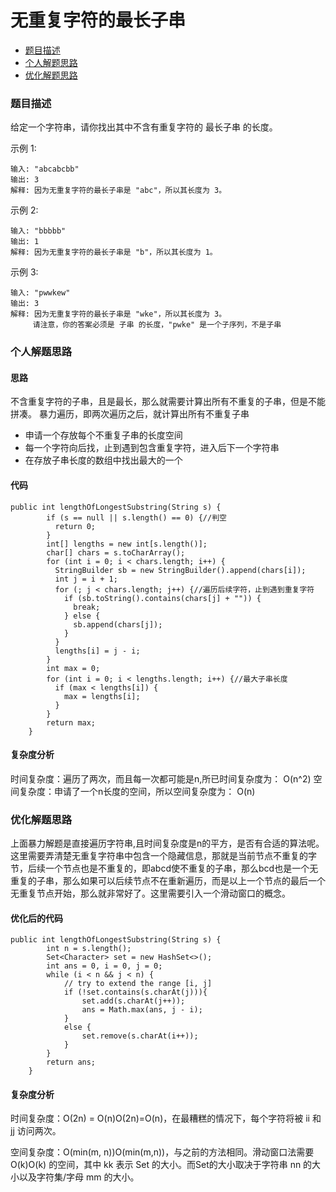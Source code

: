 # 无重复字符的最长子串

* [题目描述](#1)
* [个人解题思路](#2)
* [优化解题思路](#3)

### <a id="1">题目描述</a>
给定一个字符串，请你找出其中不含有重复字符的 最长子串 的长度。

示例 1:
```
输入: "abcabcbb"
输出: 3 
解释: 因为无重复字符的最长子串是 "abc"，所以其长度为 3。
```
示例 2:
```
输入: "bbbbb"
输出: 1
解释: 因为无重复字符的最长子串是 "b"，所以其长度为 1。
```
示例 3:
```
输入: "pwwkew"
输出: 3
解释: 因为无重复字符的最长子串是 "wke"，所以其长度为 3。
     请注意，你的答案必须是 子串 的长度，"pwke" 是一个子序列，不是子串
```
### <a id="2">个人解题思路</a>
#### 思路
不含重复字符的子串，且是最长，那么就需要计算出所有不重复的子串，但是不能拼凑。
暴力遍历，即两次遍历之后，就计算出所有不重复子串
- 申请一个存放每个不重复子串的长度空间
- 每一个字符向后找，止到遇到包含重复字符，进入后下一个字符串
- 在存放子串长度的数组中找出最大的一个

#### 代码
```
public int lengthOfLongestSubstring(String s) {
        if (s == null || s.length() == 0) {//判空
          return 0;
        }
        int[] lengths = new int[s.length()];
        char[] chars = s.toCharArray();
        for (int i = 0; i < chars.length; i++) {
          StringBuilder sb = new StringBuilder().append(chars[i]);
          int j = i + 1;
          for (; j < chars.length; j++) {//遍历后续字符，止到遇到重复字符
            if (sb.toString().contains(chars[j] + "")) {
              break;
            } else {
              sb.append(chars[j]);
            }
          }
          lengths[i] = j - i;
        }
        int max = 0;
        for (int i = 0; i < lengths.length; i++) {//最大子串长度
          if (max < lengths[i]) {
            max = lengths[i];
          }
        }
        return max;
    }
```
#### 复杂度分析
时间复杂度：遍历了两次，而且每一次都可能是n,所已时间复杂度为： O(n^2)
空间复杂度：申请了一个n长度的空间，所以空间复杂度为： O(n)

### <a id="3">优化解题思路</a>
上面暴力解题是直接遍历字符串,且时间复杂度是n的平方，是否有合适的算法呢。这里需要弄清楚无重复字符串中包含一个隐藏信息，那就是当前节点不重复的字节，后续一个节点也是不重复的，即abcd使不重复的子串，那么bcd也是一个无重复的子串，那么如果可以后续节点不在重新遍历，而是以上一个节点的最后一个无重复节点开始，那么就非常好了。这里需要引入一个滑动窗口的概念。

#### 优化后的代码
```
public int lengthOfLongestSubstring(String s) {
        int n = s.length();
        Set<Character> set = new HashSet<>();
        int ans = 0, i = 0, j = 0;
        while (i < n && j < n) {
            // try to extend the range [i, j]
            if (!set.contains(s.charAt(j))){
                set.add(s.charAt(j++));
                ans = Math.max(ans, j - i);
            }
            else {
                set.remove(s.charAt(i++));
            }
        }
        return ans;
    }
```

#### 复杂度分析

时间复杂度：O(2n) = O(n)O(2n)=O(n)，在最糟糕的情况下，每个字符将被 ii 和 jj 访问两次。

空间复杂度：O(min(m, n))O(min(m,n))，与之前的方法相同。滑动窗口法需要 O(k)O(k) 的空间，其中 kk 表示 Set 的大小。而Set的大小取决于字符串 nn 的大小以及字符集/字母 mm 的大小。 

